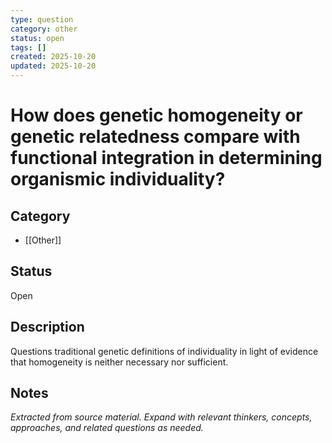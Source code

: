 ```yaml
---
type: question
category: other
status: open
tags: []
created: 2025-10-20
updated: 2025-10-20
---
```


# How does genetic homogeneity or genetic relatedness compare with functional integration in determining organismic individuality?

## Category

- [[Other]]

## Status

Open

## Description

Questions traditional genetic definitions of individuality in light of evidence that homogeneity is neither necessary nor sufficient.

## Notes

*Extracted from source material. Expand with relevant thinkers, concepts, approaches, and related questions as needed.*
